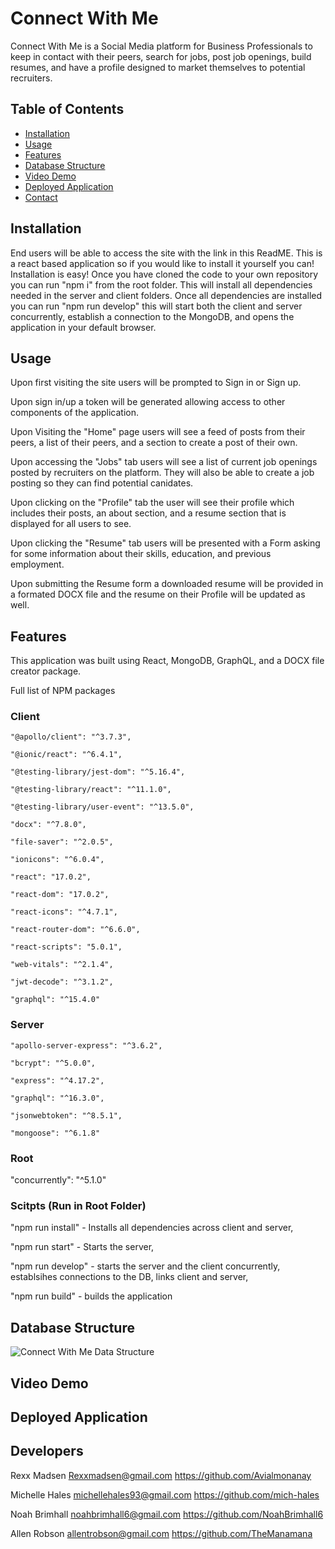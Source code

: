 # Connect With Me        
Connect With Me is a Social Media platform for Business Professionals to keep in contact with their peers, search for jobs, post job openings, build resumes, and have a profile designed to market themselves to potential recruiters.


## Table of Contents

- [Installation](#installation)
- [Usage](#usage)
- [Features](#features)
- [Database Structure](#database-structure)
- [Video Demo](#video-demo)
- [Deployed Application](#deployed-application)
- [Contact](#developers)



## Installation
End users will be able to access the site with the link in this ReadME. This is a react based application so if you would like to install it yourself you can! Installation is easy! Once you have cloned the code to your own repository you can run "npm i" from the root folder. This will install all dependencies needed in the server and client folders. Once all dependencies are installed you can run "npm run develop" this will start both the client and server concurrently, establish a connection to the MongoDB, and opens the application in your default browser.

## Usage
Upon first visiting the site users will be prompted to Sign in or Sign up. 

Upon sign in/up a token will be generated allowing access to other components of the application. 

Upon Visiting the "Home" page users will see a feed of posts from their peers, a list of their peers, and a section to create a post of their own. 

Upon accessing the "Jobs" tab users will see a list of current job openings posted by recruiters on the platform. They will also be able to create a job posting so 
they can find potential canidates. 

Upon clicking on the "Profile" tab the user will see their profile which includes their posts, an about section, and a resume section that is displayed for all users to see. 

Upon clicking the "Resume" tab users will be presented with a Form asking for some information about their skills, education, and previous employment. 

Upon submitting the Resume form a downloaded resume will be provided in a formated DOCX file and the resume on their Profile will be updated as well.

## Features
This application was built using React, MongoDB, GraphQL, and a DOCX file creator package. 

Full list of NPM packages

### Client
    "@apollo/client": "^3.7.3",
    
    "@ionic/react": "^6.4.1",
    
    "@testing-library/jest-dom": "^5.16.4",
    
    "@testing-library/react": "^11.1.0",
    
    "@testing-library/user-event": "^13.5.0",
    
    "docx": "^7.8.0",
    
    "file-saver": "^2.0.5",
    
    "ionicons": "^6.0.4",
    
    "react": "17.0.2",
    
    "react-dom": "17.0.2",
    
    "react-icons": "^4.7.1",
    
    "react-router-dom": "^6.6.0",
    
    "react-scripts": "5.0.1",
    
    "web-vitals": "^2.1.4",
    
    "jwt-decode": "^3.1.2",
    
    "graphql": "^15.4.0"

### Server
    "apollo-server-express": "^3.6.2",
    
    "bcrypt": "^5.0.0",
    
    "express": "^4.17.2",
    
    "graphql": "^16.3.0",
    
    "jsonwebtoken": "^8.5.1",
    
    "mongoose": "^6.1.8"
    
### Root
"concurrently": "^5.1.0"

### Scitpts (Run in Root Folder)
"npm run install" - Installs all dependencies across client and server,

"npm run start" - Starts the server,

"npm run develop" - starts the server and the client concurrently, establsihes connections to the DB, links client and server,

"npm run build" - builds the application
    
    
## Database Structure
![Connect With Me Data Structure](https://user-images.githubusercontent.com/108016215/209975026-74535339-8d84-4ea9-948c-036b7e127207.png)

## Video Demo 

## Deployed Application

## Developers

Rexx Madsen
Rexxmadsen@gmail.com
https://github.com/Avialmonanay

Michelle Hales
michellehales93@gmail.com
https://github.com/mich-hales

Noah Brimhall
noahbrimhall6@gmail.com
https://github.com/NoahBrimhall6

Allen Robson
allentrobson@gmail.com
https://github.com/TheManamana

